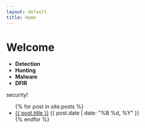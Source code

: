 ```yaml
---
layout: default
title: Home
---
```


# Welcome

- **Detection**
- **Hunting**
- **Malware**
- **DFIR**

security!

<ul>
  {% for post in site.posts %}
    <li>
      <a href="{{ post.url }}">{{ post.title }}</a>
      <span>{{ post.date | date: "%B %d, %Y" }}</span>
    </li>
  {% endfor %}
</ul>
